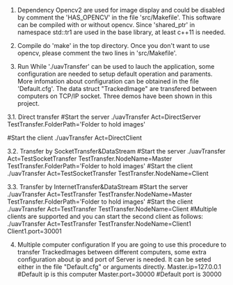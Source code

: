 1. Dependency
	Opencv2 are used for image display and could be disabled by comment the 'HAS_OPENCV' in the file 'src/Makefile'. This software can be compiled with or without opencv. Since 'shared_ptr' in namespace std::tr1 are used in the base library, at least c++11 is needed.

2. Compile
	do 'make' in the top directory. Once you don't want to use opencv, please comment the two lines in 'src/Makefile'.

3. Run
	While './uavTransfer' can be used to lauch the application, some configuration are needed to setup default operation and paraments. More infomation about configuration can be obtained in the file 'Default.cfg'.
    The data struct "TrackedImage" are transfered between computers on TCP/IP socket. Three demos have been shown in this project.

3.1. Direct transfer
#Start the server
./uavTransfer Act=DirectServer TestTransfer.FolderPath='Folder to hold images'

#Start the client
./uavTransfer Act=DirectClient

3.2. Transfer by SocketTransfer&DataStream
#Start the server
./uavTransfer Act=TestSocketTransfer TestTransfer.NodeName=Master TestTransfer.FolderPath='Folder to hold images'
#Start the client
./uavTransfer Act=TestSocketTransfer TestTransfer.NodeName=Client

3.3. Transfer by InternetTransfer&DataStream
#Start the server
./uavTransfer Act=TestTransfer TestTransfer.NodeName=Master TestTransfer.FolderPath='Folder to hold images'
#Start the client
./uavTransfer Act=TestTransfer TestTransfer.NodeName=Client
#Multiple clients are supported and you can start the second client as follows:
./uavTransfer Act=TestTransfer TestTransfer.NodeName=Client1 Client1.port=30001

4. Multiple computer configuration
    If you are going to use this procedure to transfer TrackedImages between different computers, some extra configuration about ip and port of Server is needed. It can be seted either in the file "Default.cfg" or arguments directly.
Master.ip=127.0.0.1 #Default ip is this computer
Master.port=30000   #Default port is 30000

